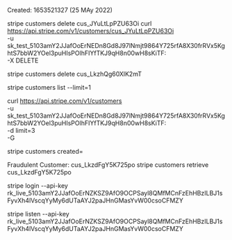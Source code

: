 Created: 1653521327 (25 MAy 2022)


stripe customers delete cus_JYuLtLpPZU63Oi
curl https://api.stripe.com/v1/customers/cus_JYuLtLpPZU63Oi \
  -u sk_test_5103amY2JJafOoErNEDn8Gd8J97lNmjt9864Y725rfA8X30frRVx5KghtS7bbW2YOel3puHIsPOlhFIYfTKJ9qH8n00wH8sKiTF: \
  -X DELETE

stripe customers delete cus_LkzhQg60XlK2mT

stripe customers list --limit=1

  curl https://api.stripe.com/v1/customers \
  -u sk_test_5103amY2JJafOoErNEDn8Gd8J97lNmjt9864Y725rfA8X30frRVx5KghtS7bbW2YOel3puHIsPOlhFIYfTKJ9qH8n00wH8sKiTF: \
  -d limit=3 \
  -G

stripe customers created=


Fraudulent Customer: cus_LkzdFgY5K725po
stripe customers retrieve cus_LkzdFgY5K725po

stripe login --api-key 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

stripe listen --api-key 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
